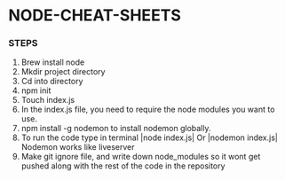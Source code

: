 # NODE-CHEAT-SHEETS

### STEPS
1. Brew install node
2. Mkdir project directory
3. Cd into directory
4. npm init
5. Touch index.js
6. In the index.js file, you need to require the node modules you want to use.
7. npm install -g nodemon to install nodemon globally.
8. To run the code type in terminal  |node index.js|
Or |nodemon index.js| Nodemon works like liveserver
9. Make git ignore file, and write down node_modules so it wont get pushed along with the rest of the code in the repository
